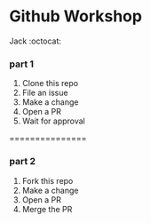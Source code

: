 # Github Workshop

Jack :octocat:

### part 1
1. Clone this repo
2. File an issue
3. Make a change
4. Open a PR
5. Wait for approval

===============

### part 2
1. Fork this repo
2. Make a change
3. Open a PR
4. Merge the PR
